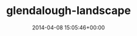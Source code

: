 ---
title:		"glendalough-landscape"
type:		"upload"
description:		"TBC"
date:		"2014-04-08 15:05:46+00:00"
album:		"landscapes"
filename:		"glendalough-landscape.md"
series:		""
cl_public_id:		"landscapes/glendalough-landscape"
cl_version:		1497004696
format:		"tiff"
bytes:		6547564
width:		2158
height:		1440
exposure_mode:		"Auto"
program:		"Aperture-priority AE"
aperture:		"2.0"
focal_length:		"50.0 mm"
iso:		"200"
shutter_speed:		"1/2500"
metering:		"Multi-segment"
flash:		"Off, Did not fire"
white_balance:		"Custom"
colour_temp:		"5400"
has_crop:		"false"
orientation:		"Horizontal (normal)"
camera_model:		"NIKON D800"
lens_info:		"0mm f/0"
artist:		"No artist info"
x_resolution:		"300"
y_resolution:		"300"
---